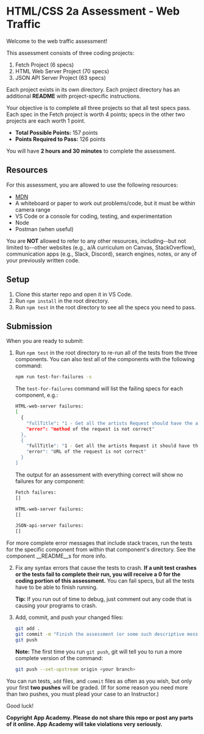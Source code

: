 # HTML/CSS 2a Assessment - Web Traffic

Welcome to the web traffic assessment!

This assessment consists of three coding projects:

1. Fetch Project (6 specs)
2. HTML Web Server Project (70 specs)
3. JSON API Server Project (63 specs)

Each project exists in its own directory. Each project directory has an
additional __README__ with project-specific instructions.

Your objective is to complete all three projects so that all test specs pass.
Each spec in the Fetch project is worth 4 points; specs in the other two
projects are each worth 1 point.

* __Total Possible Points:__ 157 points  
* __Points Required to Pass:__ 126 points

You will have **2 hours and 30 minutes** to complete the assessment.

## Resources

For this assessment, you are allowed to use the following resources:

* [MDN]
* A whiteboard or paper to work out problems/code, but it must be within camera
  range
* VS Code or a console for coding, testing, and experimentation
* Node
* Postman (when useful)

You are **NOT** allowed to refer to any other resources, including--but not
limited to--other websites (e.g., a/A curriculum on Canvas, StackOverflow),
communication apps (e.g., Slack, Discord), search engines, notes, or any of your
previously written code.

## Setup

1. Clone this starter repo and open it in VS Code.
2. Run `npm install` in the root directory.
3. Run `npm test` in the root directory to see all the specs you need to pass.

## Submission

When you are ready to submit:

1. Run `npm test` in the root directory to re-run all of the tests from the
   three components. You can also test all of the components with the following
   command:

   ```sh
   npm run test-for-failures -s
   ```

   The `test-for-failures` command will list the failing specs for each
   component, e.g.:

   ```sh
   HTML-web-server failures:
   [
     {
       "fullTitle": "1 - Get all the artists Request should have the appropriate request method",
       "error": "method of the request is not correct"
     },
     {
       "fullTitle": "1 - Get all the artists Request it should have the appropriate request URL",
       "error": "URL of the request is not correct"
     }
   ]
   ```

   The output for an assessment with everything correct will show no
   failures for any component:

   ```sh
   Fetch failures:
   []

   HTML-web-server failures:
   []
   
   JSON-api-server failures:
   []
   ```

  For more complete error messages that include stack traces, run the tests for
  the specific component from within that component's directory. See the
  component __README__s for more info.
  
2. Fix any syntax errors that cause the tests to crash. **If a unit test crashes
   or the tests fail to complete their run, you will receive a 0 for the coding
   portion of this assessment.** You can fail specs, but all the tests have to
   be able to finish running.

   **Tip:** If you run out of time to debug, just comment out any code that is
   causing your programs to crash.

3. Add, commit, and push your changed files:

   ```sh
   git add .
   git commit -m "Finish the assessment (or some such descriptive message)"
   git push
   ```

   **Note:** The first time you run `git push`, git will tell you to run a more
   complete version of the command:

   ```sh
   git push --set-upstream origin <your branch>
   ```

You can run tests, `add` files, and `commit` files as often as you wish, but
only your first **two pushes** will be graded. (If for some reason you need more
than two pushes, you must plead your case to an Instructor.)

Good luck!

**Copyright App Academy. Please do not share this repo or post any parts of it
online. App Academy will take violations very seriously.**

[MDN]: https://developer.mozilla.org/en-US/
